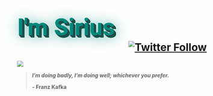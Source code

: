 # **<span class="__header-text">I'm Sirius</span>** <div style="text-align: right;">[![Twitter Follow](https://img.shields.io/twitter/follow/sirius2051?color=E30032&label=Sirius&logo=Twitter&logoColor=1DA1F2&style=for-the-badge)](https://twitter.com/sirius2051)</div>

<img src="https://pbs.twimg.com/profile_banners/1138268406212378624/1627466375/1500x500">

>  ***I’m doing badly, I’m doing well; whichever you prefer.***
>
> **- Franz Kafka**



<style>
@import url('https://fonts.googleapis.com/css2?family=Roboto:wght@300&display=swap');
.asd{
    color: #ff0000;
}
.__header-text {
    font-family: 'Roboto', sans-serif;
    color: #00897B;
    font-size: 47pt;
    text-shadow: 1px 1px 0px #3C3144,
                1.2px 1.2px 0px #3C3144,
                1.4px 1.4px 0px #3C3144,
                1.6px 1.6px 0px #3C3144,
                1.8px 1.8px 0px #3C3144,
                2px 2px 0px #00664E,
                2.2px 2.2px 0px #00664E,
                2.4px 2.4px 0px #00664E,
                2.6px 2.6px 0px #00664E,
                2.8px 2.8px 0px #00664E,
                3px 3px 0px #00664E,
                3.2px 3.2px 0px #00664E,
                3.4px 3.4px 0px #00664E,
                3.6px 3.6px 0px #00664E,
                3.8px 3.8px 0px #00664E,
                4px 4px 0px #3C3144,
                4.2px 4.2px 0px #3C3144,
                4.4px 4.4px 0px #3C3144,
                4.6px 4.6px 0px #3C3144,
                4.8px 4.8px 0px #3C3144,
                5px 5px 0px #00664E,
                5.2px 5.2px 0px #00664E,
                5.4px 5.4px 0px #00664E,
                5.6px 5.6px 0px #00664E,
                5.8px 5.8px 0px #00664E,
                4px 4px 35px #209a91;

    <!-- animation: turn 1.5s alternate infinite ease-in-out; -->
}
@keyframes turn {
    from {
        filter: brightness(0.3);
        color: #ffff51;
    }
    to {
        filter: brightness(2);
        color: #ffff95;
    }
}

</style>
